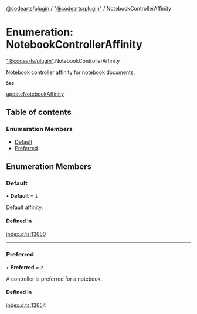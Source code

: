 [@codearts/plugin](../README.md) / ["@codearts/plugin"](../modules/_codearts_plugin_.md) / NotebookControllerAffinity

# Enumeration: NotebookControllerAffinity

["@codearts/plugin"](../modules/_codearts_plugin_.md).NotebookControllerAffinity

Notebook controller affinity for notebook documents.

**`See`**

[updateNotebookAffinity](../interfaces/codearts_plugin_.NotebookController.md#updatenotebookaffinity)

## Table of contents

### Enumeration Members

- [Default](codearts_plugin_.NotebookControllerAffinity.md#default)
- [Preferred](codearts_plugin_.NotebookControllerAffinity.md#preferred)

## Enumeration Members

### Default

• **Default** = ``1``

Default affinity.

#### Defined in

[index.d.ts:13650](https://github.com/huaweicloud/cloudide-plugin-api/blob/5055bbd/index.d.ts#L13650)

___

### Preferred

• **Preferred** = ``2``

A controller is preferred for a notebook.

#### Defined in

[index.d.ts:13654](https://github.com/huaweicloud/cloudide-plugin-api/blob/5055bbd/index.d.ts#L13654)

